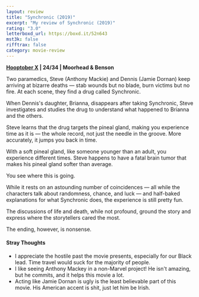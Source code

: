 ```yaml
---
layout: review
title: "Synchronic (2019)"
excerpt: "My review of Synchronic (2019)"
rating: "3.0"
letterboxd_url: https://boxd.it/52n643
mst3k: false
rifftrax: false
category: movie-review
---
```


<b><a href="https://boxd.it/pmi12" title="Hooptober X">Hooptober X</a> | 24/34 | Moorhead & Benson</b>

Two paramedics, Steve (Anthony Mackie) and Dennis (Jamie Dornan) keep arriving at bizarre deaths — stab wounds but no blade, burn victims but no fire. At each scene, they find a drug called Synchronic.

When Dennis's daughter, Brianna, disappears after taking Synchronic, Steve investigates and studies the drug to understand what happened to Brianna and the others.

Steve learns that the drug targets the pineal gland, making you experience time as it is — the whole record, not just the needle in the groove. More accurately, it jumps you back in time.

With a soft pineal gland, like someone younger than an adult, you experience different times. Steve happens to have a fatal brain tumor that makes his pineal gland softer than average.

You see where this is going.

While it rests on an astounding number of coincidences — all while the characters talk about randomness, chance, and luck — and half-baked explanations for what Synchronic does, the experience is still pretty fun.

The discussions of life and death, while not profound, ground the story and express where the storytellers cared the most.

The ending, however, is nonsense.

#### Stray Thoughts

- I appreciate the hostile past the movie presents, especially for our Black lead. Time travel would suck for the majority of people.
- I like seeing Anthony Mackey in a non-Marvel project! He isn't amazing, but he commits, and it helps this movie a lot.
- Acting like Jamie Dornan is ugly is the least believable part of this movie. His American accent is shit, just let him be Irish.
